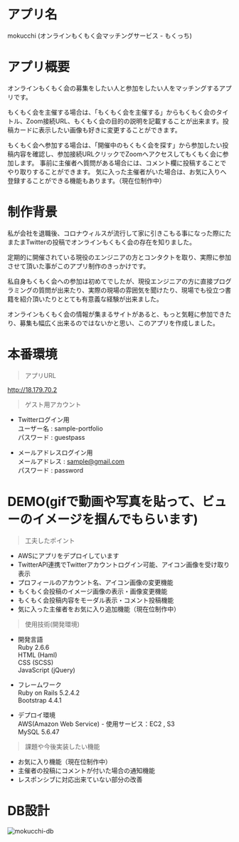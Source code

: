 # アプリ名
mokucchi (オンラインもくもく会マッチングサービス - もくっち)

# アプリ概要
オンラインもくもく会の募集をしたい人と参加をしたい人をマッチングするアプリです。

もくもく会を主催する場合は、「もくもく会を主催する」からもくもく会のタイトル、Zoom接続URL、もくもく会の目的の説明を記載することが出来ます。投稿カードに表示したい画像も好きに変更することができます。

もくもく会へ参加する場合は、「開催中のもくもく会を探す」から参加したい投稿内容を確認し、参加接続URLクリックでZoomへアクセスしてもくもく会に参加します。
事前に主催者へ質問がある場合には、コメント欄に投稿することでやり取りすることができます。
気に入った主催者がいた場合は、お気に入りへ登録することができる機能もあります。（現在位制作中）

# 制作背景
私が会社を退職後、コロナウィルスが流行して家に引きこもる事になった際にたまたまTwitterの投稿でオンラインもくもく会の存在を知りました。

定期的に開催されている現役のエンジニアの方とコンタクトを取り、実際に参加させて頂いた事がこのアプリ制作のきっかけです。

私自身もくもく会への参加は初めてでしたが、現役エンジニアの方に直接プログラミングの質問が出来たり、実際の現場の雰囲気を聞けたり、現場でも役立つ書籍を紹介頂いたりととても有意義な経験が出来ました。

オンラインもくもく会の情報が集まるサイトがあると、もっと気軽に参加できたり、募集も幅広く出来るのではないかと思い、このアプリを作成しました。


# 本番環境
> アプリURL

http://18.179.70.2

>ゲスト用アカウント

- Twitterログイン用  
ユーザー名 : sample-portfolio  
パスワード : guestpass

- メールアドレスログイン用  
メールアドレス : sample@gmail.com  
パスワード : password


# DEMO(gifで動画や写真を貼って、ビューのイメージを掴んでもらいます)
> 工夫したポイント  
- AWSにアプリをデプロイしています
- TwitterAPI連携でTwitterアカウントログイン可能、アイコン画像を受け取り表示
- プロフィールのアカウント名、アイコン画像の変更機能
- もくもく会投稿のイメージ画像の表示・画像変更機能
- もくもく会投稿内容をモーダル表示・コメント投稿機能
- 気に入った主催者をお気に入り追加機能（現在位制作中）

> 使用技術(開発環境)
- 開発言語  
Ruby 2.6.6  
HTML (Haml)  
CSS (SCSS)  
JavaScript (jQuery)  

- フレームワーク  
Ruby on Rails 5.2.4.2  
Bootstrap 4.4.1

- デプロイ環境  
AWS(Amazon Web Service) - 使用サービス：EC2 , S3  
MySQL 5.6.47 


> 課題や今後実装したい機能
- お気に入り機能（現在位制作中）
- 主催者の投稿にコメントが付いた場合の通知機能
- レスポンシブに対応出来ていない部分の改善

# DB設計
![mokucchi-db](https://user-images.githubusercontent.com/22991742/84039309-0b8e5d00-a9dc-11ea-97fc-c1b00e1915de.png)
